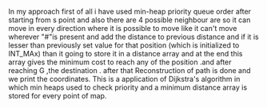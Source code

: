 In my approach
first of all i have used min-heap priority queue order after starting from s point and also there are 4 possible neighbour are so it can move in every direction where it is possible to move like it can't move wherever "#"is present and add the distance to previous distance and if it is lesser than previously set value for that position (which is initialized to INT_MAx)
than it going to store it in a distance array and at the end this array gives the minimum cost to reach any of the position .and after reaching G ,the destination . after that Reconstruction of path is done and we print the coordinates. This is a application of Dijkstra's algorithm in which min heaps used to check priority and a minimum distance array is stored for every point of map.
